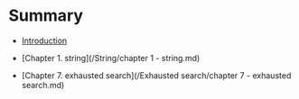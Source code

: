 # Summary

* [Introduction](README.md)

* [Chapter 1. string](/String/chapter 1 - string.md)

* [Chapter 7. exhausted search](/Exhausted  search/chapter 7 - exhausted  search.md)



